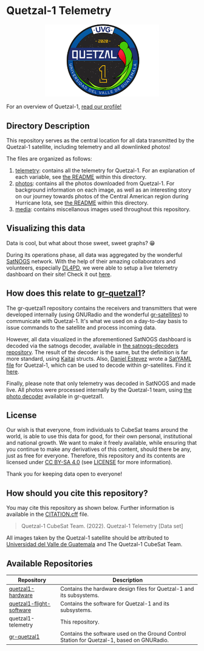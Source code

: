 # Quetzal-1 Telemetry

<p align="center">
<img width="300" src="./media/quetzal_1_badge.png">
</p>

For an overview of Quetzal-1, [read our profile!](https://github.com/Quetzal-1-CubeSat-Team)

## Directory Description

This repository serves as the central location for all data transmitted by the Quetzal-1 satellite, including telemetry and all downlinked photos!

The files are organized as follows:

1. [telemetry](./telemetry/): contains all the telemetry for Quetzal-1. For an explanation of each variable, see [the README](./telemetry/README.md) within this directory.
2. [photos](./photos/): contains all the photos downloaded from Quetzal-1. For background information on each image, as well as an interesting story on our journey towards photos of the Central American region during Hurricane Iota, see [the README](./photos/README.md) within this directory.
3. [media](./media/): contains miscellanous images used throughout this repository.

## Visualizing this data

Data is cool, but what about those sweet, sweet graphs? :grin:

During its operations phase, all data was aggregated by the wonderful [SatNOGS](https://satnogs.org/) network. With the help of their amazing collaborators and volunteers, especially [DL4PD](https://github.com/DL4PD), we were able to setup a live telemetry dashboard on their site! Check it out [here](https://dashboard.satnogs.org/d/js5kQceWz/quetzal-1-telemetry).

## How does this relate to [gr-quetzal1](https://github.com/danalvarez/gr-quetzal1)?

The gr-quetzal1 repository contains the receivers and transmitters that were developed internally (using GNURadio and the wonderful [gr-satellites](https://github.com/daniestevez/gr-satellites)) to communicate with Quetzal-1. It's what we used on a day-to-day basis to issue commands to the satellite and process incoming data.

However, all data visualized in the aforementioned SatNOGS dashboard is decoded via the satnogs decoder, available in [the satnogs-decoders repository](https://gitlab.com/librespacefoundation/satnogs/satnogs-decoders/-/blob/master/ksy/quetzal1.ksy). The result of the decoder is the same, but the definition is far more standard, using [Kaitai](https://kaitai.io/) structs. Also, [Daniel Estevez](https://github.com/daniestevez) wrote a [SatYAML file](https://gr-satellites.readthedocs.io/en/latest/satyaml.html) for Quetzal-1, which can be used to decode within gr-satellites. Find it [here](https://github.com/daniestevez/gr-satellites/blob/main/python/telemetry/quetzal1.py).

Finally, please note that only telemetry was decoded in SatNOGS and made live. All photos were processed internally by the Quetzal-1 team, using [the photo decoder](https://github.com/danalvarez/gr-quetzal1/blob/master/apps/receiver/write_photo.py) available in gr-quetzal1.

## License

Our wish is that everyone, from individuals to CubeSat teams around the world, is able to use this data for good, for their own personal, institutional and national growth. We want to make it freely available, while ensuring that you continue to make any derivatives of this content, should there be any, just as free for everyone. Therefore, this repository and its contents are licensed under [CC BY-SA 4.0](https://creativecommons.org/licenses/by-sa/4.0/) (see [LICENSE](./LICENSE.txt) for more information).

Thank you for keeping data open to everyone!

## How should you cite this repository?

You may cite this repository as shown below. Further information is available in the [CITATION.cff](CITATION.cff) file.

> Quetzal-1 CubeSat Team. (2022). Quetzal-1 Telemetry [Data set]

All images taken by the Quetzal-1 satellite should be attributed to [Universidad del Valle de Guatemala](https://www.uvg.edu.gt/) and The Quetzal-1 CubeSat Team.

## Available Repositories

| Repository               | Description                                                                                                             |
|--------------------------|-------------------------------------------------------------------------------------------------------------------------|
| [quetzal1-hardware](https://github.com/Quetzal-1-CubeSat-Team/quetzal1-hardware)        | Contains the hardware design files for Quetzal-1 and its subsystems.                                                    |
| [quetzal1-flight-software](https://github.com/Quetzal-1-CubeSat-Team/quetzal1-flight-software) | Contains the software for Quetzal-1 and its subsystems.                                                                 |
| quetzal1-telemetry             | This repository. |
| [gr-quetzal1](https://github.com/danalvarez/gr-quetzal1)              | Contains the software used on the Ground Control Station for Quetzal-1, based on GNURadio. |
